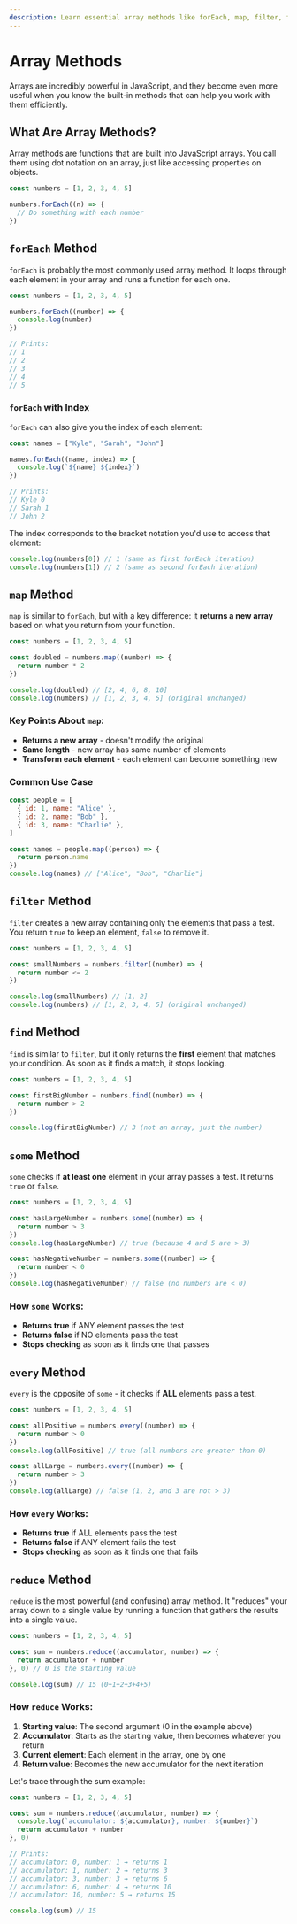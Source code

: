 ```yaml
---
description: Learn essential array methods like forEach, map, filter, find, some, every, and reduce to work with arrays efficiently in JavaScript.
---
```


# Array Methods

Arrays are incredibly powerful in JavaScript, and they become even more useful when you know the built-in methods that can help you work with them efficiently.

## What Are Array Methods?

Array methods are functions that are built into JavaScript arrays. You call them using dot notation on an array, just like accessing properties on objects.

```javascript
const numbers = [1, 2, 3, 4, 5]

numbers.forEach((n) => {
  // Do something with each number
})
```

## `forEach` Method

`forEach` is probably the most commonly used array method. It loops through each element in your array and runs a function for each one.

```javascript
const numbers = [1, 2, 3, 4, 5]

numbers.forEach((number) => {
  console.log(number)
})

// Prints:
// 1
// 2
// 3
// 4
// 5
```

### `forEach` with Index

`forEach` can also give you the index of each element:

```javascript
const names = ["Kyle", "Sarah", "John"]

names.forEach((name, index) => {
  console.log(`${name} ${index}`)
})

// Prints:
// Kyle 0
// Sarah 1
// John 2
```

The index corresponds to the bracket notation you'd use to access that element:

```javascript
console.log(numbers[0]) // 1 (same as first forEach iteration)
console.log(numbers[1]) // 2 (same as second forEach iteration)
```

## `map` Method

`map` is similar to `forEach`, but with a key difference: it **returns a new array** based on what you return from your function.

```javascript
const numbers = [1, 2, 3, 4, 5]

const doubled = numbers.map((number) => {
  return number * 2
})

console.log(doubled) // [2, 4, 6, 8, 10]
console.log(numbers) // [1, 2, 3, 4, 5] (original unchanged)
```

### Key Points About `map`:

- **Returns a new array** - doesn't modify the original
- **Same length** - new array has same number of elements
- **Transform each element** - each element can become something new

### Common Use Case

```javascript
const people = [
  { id: 1, name: "Alice" },
  { id: 2, name: "Bob" },
  { id: 3, name: "Charlie" },
]

const names = people.map((person) => {
  return person.name
})
console.log(names) // ["Alice", "Bob", "Charlie"]
```

## `filter` Method

`filter` creates a new array containing only the elements that pass a test. You return `true` to keep an element, `false` to remove it.

```javascript
const numbers = [1, 2, 3, 4, 5]

const smallNumbers = numbers.filter((number) => {
  return number <= 2
})

console.log(smallNumbers) // [1, 2]
console.log(numbers) // [1, 2, 3, 4, 5] (original unchanged)
```

## `find` Method

`find` is similar to `filter`, but it only returns the **first** element that matches your condition. As soon as it finds a match, it stops looking.

```javascript
const numbers = [1, 2, 3, 4, 5]

const firstBigNumber = numbers.find((number) => {
  return number > 2
})

console.log(firstBigNumber) // 3 (not an array, just the number)
```

## `some` Method

`some` checks if **at least one** element in your array passes a test. It returns `true` or `false`.

```javascript
const numbers = [1, 2, 3, 4, 5]

const hasLargeNumber = numbers.some((number) => {
  return number > 3
})
console.log(hasLargeNumber) // true (because 4 and 5 are > 3)

const hasNegativeNumber = numbers.some((number) => {
  return number < 0
})
console.log(hasNegativeNumber) // false (no numbers are < 0)
```

### How `some` Works:

- **Returns true** if ANY element passes the test
- **Returns false** if NO elements pass the test
- **Stops checking** as soon as it finds one that passes

## `every` Method

`every` is the opposite of `some` - it checks if **ALL** elements pass a test.

```javascript
const numbers = [1, 2, 3, 4, 5]

const allPositive = numbers.every((number) => {
  return number > 0
})
console.log(allPositive) // true (all numbers are greater than 0)

const allLarge = numbers.every((number) => {
  return number > 3
})
console.log(allLarge) // false (1, 2, and 3 are not > 3)
```

### How `every` Works:

- **Returns true** if ALL elements pass the test
- **Returns false** if ANY element fails the test
- **Stops checking** as soon as it finds one that fails

## `reduce` Method

`reduce` is the most powerful (and confusing) array method. It "reduces" your array down to a single value by running a function that gathers the results into a single value.

```javascript
const numbers = [1, 2, 3, 4, 5]

const sum = numbers.reduce((accumulator, number) => {
  return accumulator + number
}, 0) // 0 is the starting value

console.log(sum) // 15 (0+1+2+3+4+5)
```

### How `reduce` Works:

1. **Starting value**: The second argument (0 in the example above)
2. **Accumulator**: Starts as the starting value, then becomes whatever you return
3. **Current element**: Each element in the array, one by one
4. **Return value**: Becomes the new accumulator for the next iteration

Let's trace through the sum example:

```javascript
const numbers = [1, 2, 3, 4, 5]

const sum = numbers.reduce((accumulator, number) => {
  console.log(`accumulator: ${accumulator}, number: ${number}`)
  return accumulator + number
}, 0)

// Prints:
// accumulator: 0, number: 1 → returns 1
// accumulator: 1, number: 2 → returns 3
// accumulator: 3, number: 3 → returns 6
// accumulator: 6, number: 4 → returns 10
// accumulator: 10, number: 5 → returns 15

console.log(sum) // 15
```
